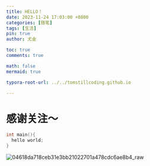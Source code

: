 ```yaml
---
title: HELLO！
date: 2023-11-24 17:03:00 +0800
categories: [随笔]
tags: [生活]
pin: true
author: 尤金

toc: true
comments: true

math: false
mermaid: true

typora-root-url: ../../tomstillcoding.github.io

---
```


# 感谢关注～

```c++
int main(){
  hello world;
}
```

![04618da718ceb31e3bb21022701a478cdc6ae8b4_raw](/../chiaveszhang.github.io/_posts/2023-11-24-firstpost.md/04618da718ceb31e3bb21022701a478cdc6ae8b4_raw.jpg)
